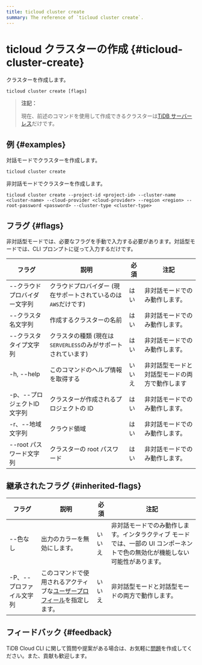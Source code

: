 ```yaml
---
title: ticloud cluster create
summary: The reference of `ticloud cluster create`.
---
```


# ticloud クラスターの作成 {#ticloud-cluster-create}

クラスターを作成します。

```shell
ticloud cluster create [flags]
```

> **注記：**
>
> 現在、前述のコマンドを使用して作成できるクラスターは[TiDB サーバーレス](/tidb-cloud/select-cluster-tier.md#tidb-serverless)だけです。

## 例 {#examples}

対話モードでクラスターを作成します。

```shell
ticloud cluster create
```

非対話モードでクラスターを作成します。

```shell
ticloud cluster create --project-id <project-id> --cluster-name <cluster-name> --cloud-provider <cloud-provider> --region <region> --root-password <password> --cluster-type <cluster-type>
```

## フラグ {#flags}

非対話型モードでは、必要なフラグを手動で入力する必要があります。対話型モードでは、CLI プロンプトに従って入力するだけです。

| フラグ              | 説明                                     | 必須  | 注記                      |
| ---------------- | -------------------------------------- | --- | ----------------------- |
| --クラウドプロバイダー文字列  | クラウドプロバイダー (現在サポートされているのは`AWS`だけです)    | はい  | 非対話モードでのみ動作します。         |
| --クラスタ名文字列       | 作成するクラスターの名前                           | はい  | 非対話モードでのみ動作します。         |
| --クラスタタイプ文字列     | クラスタの種類 (現在は`SERVERLESS`のみがサポートされています) | はい  | 非対話モードでのみ動作します。         |
| -h, --help       | このコマンドのヘルプ情報を取得する                      | いいえ | 非対話型モードと対話型モードの両方で動作します |
| -p、--プロジェクトID文字列 | クラスターが作成されるプロジェクトの ID                  | はい  | 非対話モードでのみ動作します。         |
| -r、--地域文字列       | クラウド領域                                 | はい  | 非対話モードでのみ動作します。         |
| --root パスワード文字列  | クラスターの root パスワード                      | はい  | 非対話モードでのみ動作します。         |

## 継承されたフラグ {#inherited-flags}

| フラグ            | 説明                                                                               | 必須  | 注記                                                                |
| -------------- | -------------------------------------------------------------------------------- | --- | ----------------------------------------------------------------- |
| --色なし          | 出力のカラーを無効にします。                                                                   | いいえ | 非対話モードでのみ動作します。インタラクティブ モードでは、一部の UI コンポーネントで色の無効化が機能しない可能性があります。 |
| -P、--プロファイル文字列 | このコマンドで使用されるアクティブな[ユーザープロフィール](/tidb-cloud/cli-reference.md#user-profile)を指定します。 | いいえ | 非対話型モードと対話型モードの両方で動作します。                                          |

## フィードバック {#feedback}

TiDB Cloud CLI に関して質問や提案がある場合は、お気軽に[問題](https://github.com/tidbcloud/tidbcloud-cli/issues/new/choose)を作成してください。また、貢献も歓迎します。
